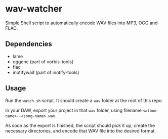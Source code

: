 # wav-watcher

Simple Shell script to automatically encode WAV files into MP3, OGG and FLAC.

## Dependencies

* lame
* oggenc (part of vorbis-tools)
* flac
* inotifywait (part of inotify-tools)

## Usage

Run the `watch.sh` script. It should create a `wav` folder at the root of this repo.

In your DAW, export your project in that `wav` folder, using filename `<album-name>--<song-name>.wav`.

As soon as the export is finished, the script should pick it up, create the necessary directories, and encode that WAV file into the desired format.

